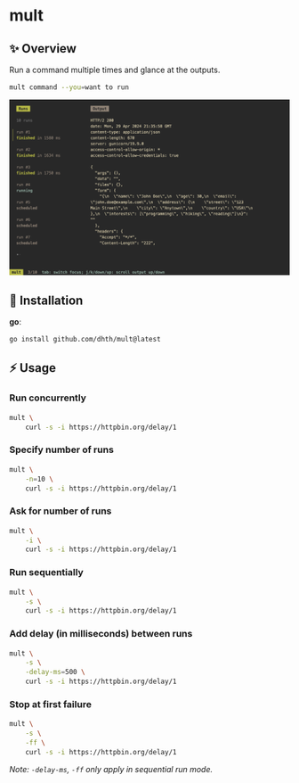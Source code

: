 # mult

✨ Overview
---

Run a command multiple times and glance at the outputs.

```bash
mult command --you=want to run
```

<p align="center">
  <img src="./assets/mult.png?raw=true" alt="Usage" />
</p>


💾 Installation
---

**go**:

```sh
go install github.com/dhth/mult@latest
```

⚡️ Usage
---

### Run concurrently

```bash
mult \
    curl -s -i https://httpbin.org/delay/1
```

### Specify number of runs

```bash
mult \
    -n=10 \
    curl -s -i https://httpbin.org/delay/1
```

### Ask for number of runs

```bash
mult \
    -i \
    curl -s -i https://httpbin.org/delay/1
```

### Run sequentially

```bash
mult \
    -s \
    curl -s -i https://httpbin.org/delay/1
```

### Add delay (in milliseconds) between runs

```bash
mult \
    -s \
    -delay-ms=500 \
    curl -s -i https://httpbin.org/delay/1
```

### Stop at first failure

```bash
mult \
    -s \
    -ff \
    curl -s -i https://httpbin.org/delay/1
```

*Note: `-delay-ms`, `-ff` only apply in sequential run mode.*

